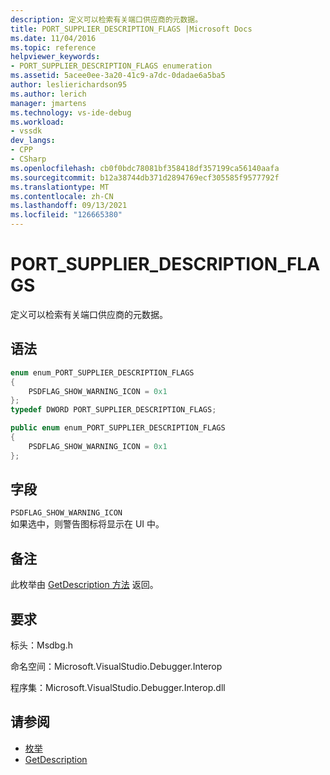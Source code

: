 ```yaml
---
description: 定义可以检索有关端口供应商的元数据。
title: PORT_SUPPLIER_DESCRIPTION_FLAGS |Microsoft Docs
ms.date: 11/04/2016
ms.topic: reference
helpviewer_keywords:
- PORT_SUPPLIER_DESCRIPTION_FLAGS enumeration
ms.assetid: 5acee0ee-3a20-41c9-a7dc-0dadae6a5ba5
author: leslierichardson95
ms.author: lerich
manager: jmartens
ms.technology: vs-ide-debug
ms.workload:
- vssdk
dev_langs:
- CPP
- CSharp
ms.openlocfilehash: cb0f0bdc78081bf358418df357199ca56140aafa
ms.sourcegitcommit: b12a38744db371d2894769ecf305585f9577792f
ms.translationtype: MT
ms.contentlocale: zh-CN
ms.lasthandoff: 09/13/2021
ms.locfileid: "126665380"
---
```

# <a name="port_supplier_description_flags"></a>PORT_SUPPLIER_DESCRIPTION_FLAGS

定义可以检索有关端口供应商的元数据。

## <a name="syntax"></a>语法

```cpp
enum enum_PORT_SUPPLIER_DESCRIPTION_FLAGS
{
    PSDFLAG_SHOW_WARNING_ICON = 0x1
};
typedef DWORD PORT_SUPPLIER_DESCRIPTION_FLAGS;
```

```csharp
public enum enum_PORT_SUPPLIER_DESCRIPTION_FLAGS
{
    PSDFLAG_SHOW_WARNING_ICON = 0x1
};
```

## <a name="fields"></a>字段

`PSDFLAG_SHOW_WARNING_ICON`\
如果选中，则警告图标将显示在 UI 中。

## <a name="remarks"></a>备注

此枚举由 [GetDescription 方法](../../../extensibility/debugger/reference/idebugportsupplierdescription2-getdescription.md) 返回。

## <a name="requirements"></a>要求

标头：Msdbg.h

命名空间：Microsoft.VisualStudio.Debugger.Interop

程序集：Microsoft.VisualStudio.Debugger.Interop.dll

## <a name="see-also"></a>请参阅

- [枚举](../../../extensibility/debugger/reference/enumerations-visual-studio-debugging.md)
- [GetDescription](../../../extensibility/debugger/reference/idebugportsupplierdescription2-getdescription.md)
